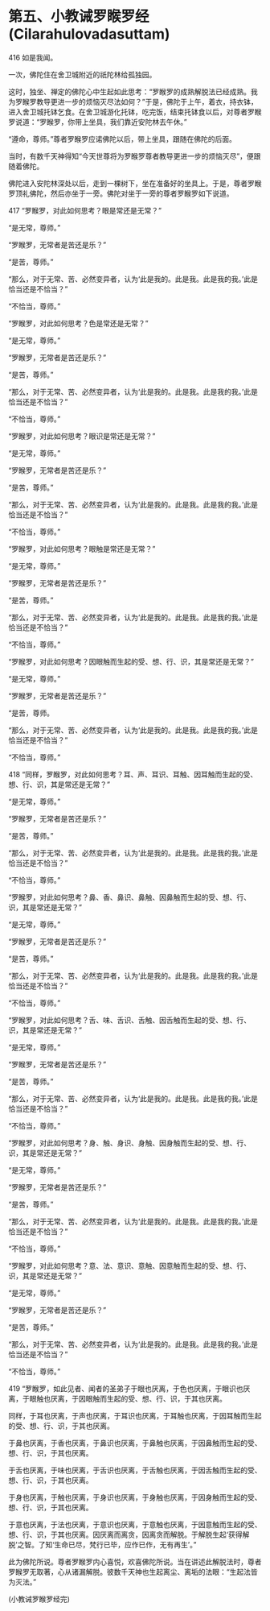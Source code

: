 # 第五、小教诫罗睺罗经(Cilarahulovadasuttam)

416 如是我闻。

一次，佛陀住在舍卫城附近的祇陀林给孤独园。

这时，独坐、禅定的佛陀心中生起如此思考：“罗睺罗的成熟解脱法已经成熟。我为罗睺罗教导更进一步的烦恼灭尽法如何？”于是，佛陀于上午，着衣，持衣钵，进入舍卫城托钵乞食。在舍卫城游化托钵，吃完饭，结束托钵食以后，对尊者罗睺罗说道：“罗睺罗，你带上坐具，我们靠近安陀林去午休。”

“遵命，尊师。”尊者罗睺罗应诺佛陀以后，带上坐具，跟随在佛陀的后面。

当时，有数千天神得知“今天世尊将为罗睺罗尊者教导更进一步的烦恼灭尽”，便跟随着佛陀。

佛陀进入安陀林深处以后，走到一棵树下，坐在准备好的坐具上。于是，尊者罗睺罗顶礼佛陀，然后亦坐于一旁。佛陀对坐于一旁的尊者罗睺罗如下说道。

417 “罗睺罗，对此如何思考？眼是常还是无常？”

“是无常，尊师。”

“罗睺罗，无常者是苦还是乐？”

“是苦，尊师。”

“那么，对于无常、苦、必然变异者，认为‘此是我的。此是我。此是我的我。’此是恰当还是不恰当？”

“不恰当，尊师。”

“罗睺罗，对此如何思考？色是常还是无常？”

“是无常，尊师。”

“罗睺罗，无常者是苦还是乐？”

“是苦，尊师。”

“那么，对于无常、苦、必然变异者，认为‘此是我的。此是我。此是我的我。’此是恰当还是不恰当？”

“不恰当，尊师。”

“罗睺罗，对此如何思考？眼识是常还是无常？”

“是无常，尊师。”

“罗睺罗，无常者是苦还是乐？”

“是苦，尊师。”

“那么，对于无常、苦、必然变异者，认为‘此是我的。此是我。此是我的我。’此是恰当还是不恰当？”

“不恰当，尊师。”

“罗睺罗，对此如何思考？眼触是常还是无常？”

“是无常，尊师。”

“罗睺罗，无常者是苦还是乐？”

“是苦，尊师。”

“那么，对于无常、苦、必然变异者，认为‘此是我的。此是我。此是我的我。’此是恰当还是不恰当？”

“不恰当，尊师。”

“罗睺罗，对此如何思考？因眼触而生起的受、想、行、识，其是常还是无常？”

“是无常，尊师。”

“罗睺罗，无常者是苦还是乐？”

“是苦，尊师。

“那么，对于无常、苦、必然变异者，认为‘此是我的。此是我。此是我的我。’此是恰当还是不恰当？”

“不恰当，尊师。”

418 “同样，罗睺罗，对此如何思考？耳、声、耳识、耳触、因耳触而生起的受、想、行、识，其是常还是无常？”

“是无常，尊师。”

“罗睺罗，无常者是苦还是乐？”

“是苦，尊师。”

“那么，对于无常、苦、必然变异者，认为‘此是我的。此是我。此是我的我。’此是恰当还是不恰当？”

“不恰当，尊师。”

“罗睺罗，对此如何思考？鼻、香、鼻识、鼻触、因鼻触而生起的受、想、行、识，其是常还是无常？”

“是无常，尊师。”

“罗睺罗，无常者是苦还是乐？”

“是苦，尊师。”

“那么，对于无常、苦、必然变异者，认为‘此是我的。此是我。此是我的我。’此是恰当还是不恰当？”

“不恰当，尊师。”

“罗睺罗，对此如何思考？舌、味、舌识、舌触、因舌触而生起的受、想、行、识，其是常还是无常？”

“是无常，尊师。”

“罗睺罗，无常者是苦还是乐？”

“是苦，尊师。”

“那么，对于无常、苦、必然变异者，认为‘此是我的。此是我。此是我的我。’此是恰当还是不恰当？”

“不恰当，尊师。”

“罗睺罗，对此如何思考？身、触、身识、身触、因身触而生起的受、想、行、识，其是常还是无常？”

“是无常，尊师。”

“罗睺罗，无常者是苦还是乐？”

“是苦，尊师。”

“那么，对于无常、苦、必然变异者，认为‘此是我的。此是我。此是我的我。’此是恰当还是不恰当？”

“不恰当，尊师。”

“罗睺罗，对此如何思考？意、法、意识、意触、因意触而生起的受、想、行、识，其是常还是无常？”

“是无常，尊师。”

“罗睺罗，无常者是苦还是乐？”

“是苦，尊师。”

“那么，对于无常、苦、必然变异者，认为‘此是我的。此是我。此是我的我。’此是恰当还是不恰当？”

“不恰当，尊师。”

419 “罗睺罗，如此见者、闻者的圣弟子于眼也厌离，于色也厌离，于眼识也厌离，于眼触也厌离，于因眼触而生起的受、想、行、识，于其也厌离。

同样，于耳也厌离，于声也厌离，于耳识也厌离，于耳触也厌离，于因耳触而生起的受、想、行、识，于其也厌离。

于鼻也厌离，于香也厌离，于鼻识也厌离，于鼻触也厌离，于因鼻触而生起的受、想、行、识，于其也厌离。

于舌也厌离，于味也厌离，于舌识也厌离，于舌触也厌离，于因舌触而生起的受、想、行、识，于其也厌离。

于身也厌离，于触也厌离，于身识也厌离，于身触也厌离，于因身触而生起的受、想、行、识，于其也厌离。

于意也厌离，于法也厌离，于意识也厌离，于意触也厌离，于因意触而生起的受、想、行、识，于其也厌离。因厌离而离贪，因离贪而解脱。于解脱生起‘获得解脱’之智。了知‘生命已尽，梵行已毕，应作已作，无有再生’。”

此为佛陀所说。尊者罗睺罗内心喜悦，欢喜佛陀所说。当在讲述此解脱法时，尊者罗睺罗无取著，心从诸漏解脱。彼数千天神也生起离尘、离垢的法眼：“生起法皆为灭法。”

(小教诫罗睺罗经完)

